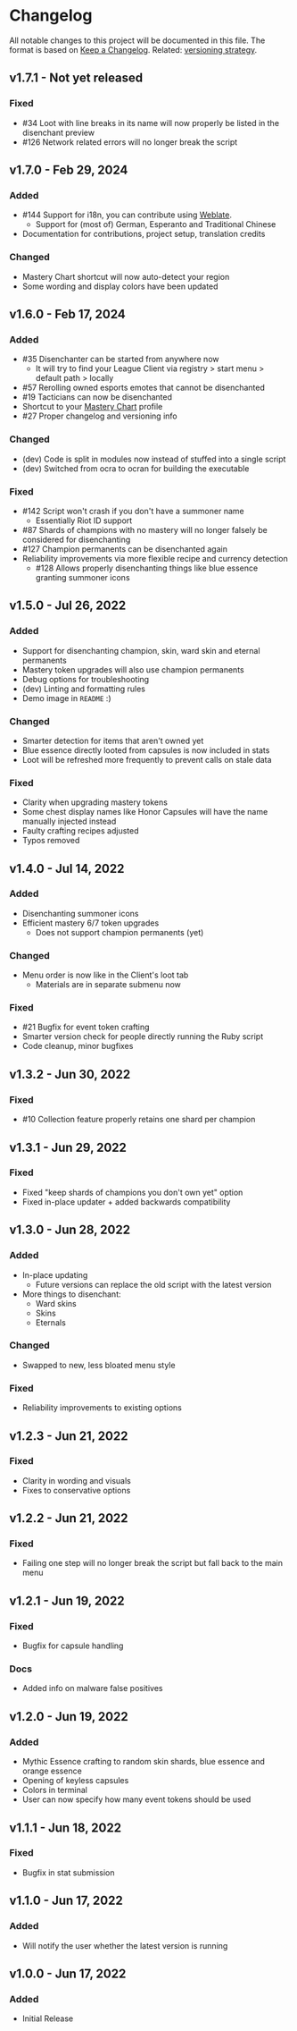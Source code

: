 # Changelog

All notable changes to this project will be documented in this file.
The format is based on [Keep a Changelog](https://keepachangelog.com/en/1.0.0/). Related: [versioning strategy](./VERSIONING.md).

## v1.7.1 - Not yet released
### Fixed
- #34 Loot with line breaks in its name will now properly be listed in the disenchant preview
- #126 Network related errors will no longer break the script

## v1.7.0 - Feb 29, 2024
### Added
- #144 Support for i18n, you can contribute using [Weblate](https://weblate.ms-ds.org/engage/disenchanter/).
  - Support for (most of) German, Esperanto and Traditional Chinese
- Documentation for contributions, project setup, translation credits
### Changed
- Mastery Chart shortcut will now auto-detect your region
- Some wording and display colors have been updated

## v1.6.0 - Feb 17, 2024
### Added
- #35 Disenchanter can be started from anywhere now
  - It will try to find your League Client via registry > start menu > default path > locally
- #57 Rerolling owned esports emotes that cannot be disenchanted
- #19 Tacticians can now be disenchanted
- Shortcut to your [Mastery Chart](https://masterychart.com) profile
- #27 Proper changelog and versioning info
### Changed
- (dev) Code is split in modules now instead of stuffed into a single script
- (dev) Switched from ocra to ocran for building the executable
### Fixed
- #142 Script won't crash if you don't have a summoner name
  - Essentially Riot ID support
- #87 Shards of champions with no mastery will no longer falsely be considered for disenchanting
- #127 Champion permanents can be disenchanted again
- Reliability improvements via more flexible recipe and currency detection
  - #128 Allows properly disenchanting things like blue essence granting summoner icons

## v1.5.0 - Jul 26, 2022
### Added
- Support for disenchanting champion, skin, ward skin and eternal permanents
- Mastery token upgrades will also use champion permanents
- Debug options for troubleshooting
- (dev) Linting and formatting rules
- Demo image in `README` :)
### Changed
- Smarter detection for items that aren't owned yet
- Blue essence directly looted from capsules is now included in stats
- Loot will be refreshed more frequently to prevent calls on stale data
### Fixed
- Clarity when upgrading mastery tokens
- Some chest display names like Honor Capsules will have the name manually injected instead
- Faulty crafting recipes adjusted
- Typos removed

## v1.4.0 - Jul 14, 2022
### Added
- Disenchanting summoner icons
- Efficient mastery 6/7 token upgrades
  - Does not support champion permanents (yet)
### Changed
- Menu order is now like in the Client's loot tab
  - Materials are in separate submenu now
### Fixed
- #21 Bugfix for event token crafting
- Smarter version check for people directly running the Ruby script
- Code cleanup, minor bugfixes

## v1.3.2 - Jun 30, 2022
### Fixed
- #10 Collection feature properly retains one shard per champion

## v1.3.1 - Jun 29, 2022
### Fixed
- Fixed "keep shards of champions you don't own yet" option
- Fixed in-place updater + added backwards compatibility

## v1.3.0 - Jun 28, 2022
### Added
- In-place updating
  - Future versions can replace the old script with the latest version
- More things to disenchant:
  - Ward skins
  - Skins
  - Eternals
### Changed
- Swapped to new, less bloated menu style
### Fixed
- Reliability improvements to existing options

## v1.2.3 - Jun 21, 2022
### Fixed
- Clarity in wording and visuals
- Fixes to conservative options

## v1.2.2 - Jun 21, 2022
### Fixed
- Failing one step will no longer break the script but fall back to the main menu

## v1.2.1 - Jun 19, 2022
### Fixed
- Bugfix for capsule handling
### Docs
- Added info on malware false positives

## v1.2.0 - Jun 19, 2022
### Added
- Mythic Essence crafting to random skin shards, blue essence and orange essence
- Opening of keyless capsules
- Colors in terminal
- User can now specify how many event tokens should be used

## v1.1.1 - Jun 18, 2022
### Fixed
- Bugfix in stat submission

## v1.1.0 - Jun 17, 2022
### Added
- Will notify the user whether the latest version is running

## v1.0.0 - Jun 17, 2022
### Added
- Initial Release